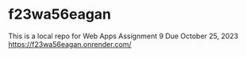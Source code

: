 # f23wa56eagan
This is a local repo for Web Apps Assignment 9 
Due October 25, 2023
https://f23wa56eagan.onrender.com/

